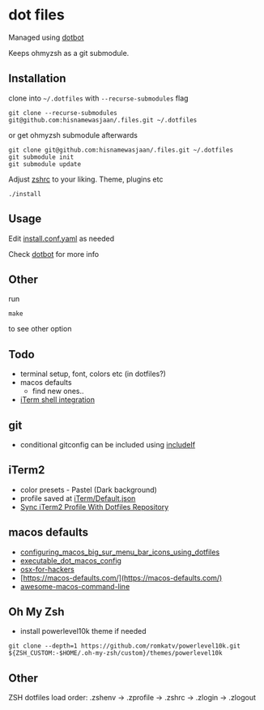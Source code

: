 # dot files

Managed using [dotbot](https://github.com/anishathalye/dotbot)

Keeps ohmyzsh as a git submodule.

## Installation

clone into `~/.dotfiles` with `--recurse-submodules` flag
```
git clone --recurse-submodules git@github.com:hisnamewasjaan/.files.git ~/.dotfiles
```

or get ohmyzsh submodule afterwards
```
git clone git@github.com:hisnamewasjaan/.files.git ~/.dotfiles
git submodule init
git submodule update
```

Adjust [zshrc](zsh/zshrc) to your liking. Theme, plugins etc


```
./install
```

## Usage

Edit [install.conf.yaml](install.conf.yaml) as needed

Check [dotbot](https://github.com/anishathalye/dotbot) for more info

## Other
run
```shell
make
```
to see other option

## Todo

- terminal setup, font, colors etc (in dotfiles?)
- macos defaults
  - find new ones..
- [iTerm shell integration](https://iterm2.com/documentation-shell-integration.html)

## git

- conditional gitconfig can be included using [includeIf](https://git-scm.com/docs/git-config#_conditional_includes)

## iTerm2

- color presets - Pastel (Dark background)
- profile saved at [iTerm/Default.json](iTerm/Default.json)
- [Sync iTerm2 Profile With Dotfiles Repository](http://stratus3d.com/blog/2015/02/28/sync-iterm2-profile-with-dotfiles-repository/)

## macos defaults

- [configuring_macos_big_sur_menu_bar_icons_using_dotfiles](https://sander.ginn.it/posts/configuring_macos_big_sur_menu_bar_icons_using_dotfiles/)
- [executable_dot_macos_config](https://github.com/sanderginn/dotfiles/blob/main/executable_dot_macos_config)
- [osx-for-hackers](https://www.dynamicguy.com/post/osx-for-hackers/)
- [https://macos-defaults.com/](https://macos-defaults.com/)
- [awesome-macos-command-line](https://git.herrbischoff.com/awesome-macos-command-line/about/)

## Oh My Zsh

- install powerlevel10k theme if needed

```shell
git clone --depth=1 https://github.com/romkatv/powerlevel10k.git ${ZSH_CUSTOM:-$HOME/.oh-my-zsh/custom}/themes/powerlevel10k
```

## Other

ZSH dotfiles load order:
.zshenv → .zprofile → .zshrc → .zlogin → .zlogout
